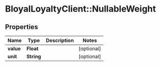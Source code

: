 # BloyalLoyaltyClient::NullableWeight

## Properties
Name | Type | Description | Notes
------------ | ------------- | ------------- | -------------
**value** | **Float** |  | [optional] 
**unit** | **String** |  | [optional] 

